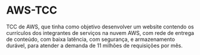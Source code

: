 # AWS-TCC
TCC de AWS, que tinha como objetivo desenvolver um website contendo os currículos dos integrantes de serviços na nuvem AWS, com rede de entrega de conteúdo, com baixa latência, com segurança, e armazenamento durável, para atender a demanda de 11 milhões de requisições por mês.
